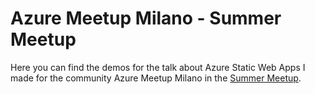 # Azure Meetup Milano - Summer Meetup

Here you can find the demos for the talk about Azure Static Web Apps I made for the community Azure Meetup Milano in the [Summer Meetup](https://www.azuremeetupmilano.it/meetup/3517/Summer-Meetup).